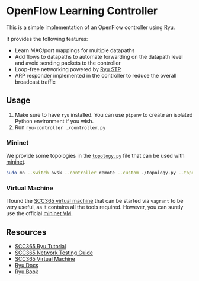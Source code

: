 # OpenFlow Learning Controller

This is a simple implementation of an OpenFlow controller using [Ryu](https://ryu-sdn.org).

It provides the following features:

- Learn MAC/port mappings for multiple datapaths
- Add flows to datapaths to automate forwarding on the datapath level and avoid sending packets to the controller
- Loop-free networking powered by [Ryu STP](https://osrg.github.io/ryu-book/en/html/spanning_tree.html)
- ARP responder implemented in the controller to reduce the overall broadcast traffic

## Usage

1. Make sure to have `ryu` installed. You can use `pipenv` to create an isolated Python environment if you wish.
1. Run `ryu-controller ./controller.py`

### Mininet

We provide some topologies in the [`topology.py`](./topology.py) file that can be used with [mininet](https://github.com/mininet/mininet).

```bash
sudo mn --switch ovsk --controller remote --custom ./topology.py --topo ringTopology
```

### Virtual Machine

I found the [SCC365 virtual machine](https://github.com/scc365/virtual-machine) that can be started via `vagrant` to be very useful, as it contains all the tools required.
However, you can surely use the official [mininet VM](http://mininet.org/vm-setup-notes/).

## Resources

- [SCC365 Ryu Tutorial](https://github.com/scc365/tutorial-ryu)
- [SCC365 Network Testing Guide](https://github.com/scc365/guide-network-testing)
- [SCC365 Virtual Machine](https://github.com/scc365/virtual-machine)
- [Ryu Docs](https://ryu.readthedocs.io/en/latest/)
- [Ryu Book](https://osrg.github.io/ryu-book/en/html/index.html)
